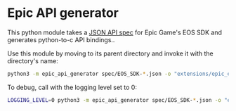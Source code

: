 # Epic API generator

This python module takes a [JSON API spec](https://github.com/Ayowel/eos-sdk-json) for Epic Game's EOS SDK and generates python-to-c API bindings..

Use this module by moving to its parent directory and invoke it with the directory's name:

```sh
python3 -m epic_api_generator spec/EOS_SDK-*.json -o "extensions/epic_eos/epic_eos/cdefs.py"
```

To debug, call with the logging level set to 0:

```sh
LOGGING_LEVEL=0 python3 -m epic_api_generator spec/EOS_SDK-*.json -o "extensions/epic_eos/epic_eos/cdefs.py"
```
